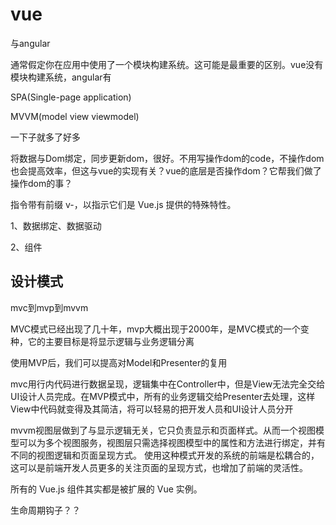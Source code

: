 # vue
与angular

通常假定你在应用中使用了一个模块构建系统。这可能是最重要的区别。vue没有模块构建系统，angular有

SPA(Single-page application)

MVVM(model view viewmodel)

一下子就多了好多

将数据与Dom绑定，同步更新dom，很好。不用写操作dom的code，不操作dom也会提高效率，但这与vue的实现有关？vue的底层是否操作dom？它帮我们做了操作dom的事？

指令带有前缀 v-，以指示它们是 Vue.js 提供的特殊特性。

1、数据绑定、数据驱动

2、组件

## 设计模式
mvc到mvp到mvvm

 MVC模式已经出现了几十年，mvp大概出现于2000年，是MVC模式的一个变种，它的主要目标是将显示逻辑与业务逻辑分离

使用MVP后，我们可以提高对Model和Presenter的复用

 mvc用行内代码进行数据呈现，逻辑集中在Controller中，但是View无法完全交给UI设计人员完成。在MVP模式中，所有的业务逻辑交给Presenter去处理，这样View中代码就变得及其简洁，将可以轻易的把开发人员和UI设计人员分开

mvvm视图层做到了与显示逻辑无关，它只负责显示和页面样式。从而一个视图模型可以为多个视图服务，视图层只需选择视图模型中的属性和方法进行绑定，并有不同的视图逻辑和页面呈现方式。
使用这种模式开发的系统的前端是松耦合的，这可以是前端开发人员更多的关注页面的呈现方式，也增加了前端的灵活性。

所有的 Vue.js 组件其实都是被扩展的 Vue 实例。

生命周期钩子？？
